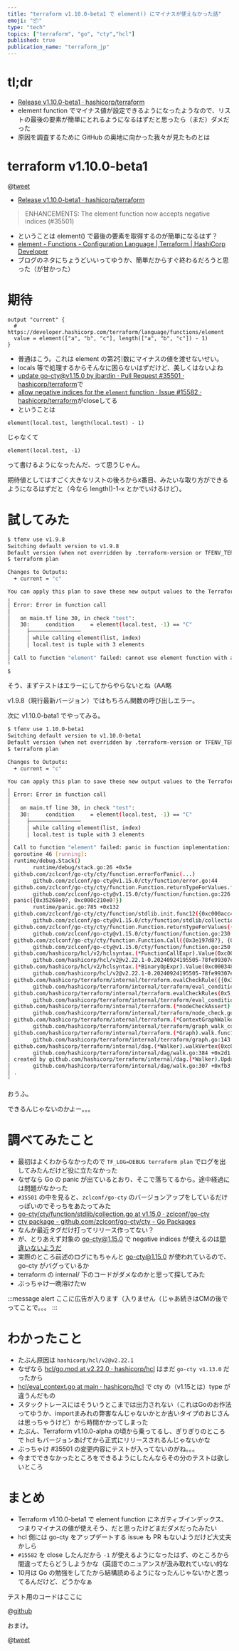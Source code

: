 ```yaml
---
title: "terraform v1.10.0-beta1 で element() にマイナスが使えなかった話"
emoji: "📦"
type: "tech"
topics: ["terraform", "go", "cty","hcl"]
published: true
publication_name: "terraform_jp"
---
```


# tl;dr

- [Release v1.10.0-beta1 · hashicorp/terraform](https://github.com/hashicorp/terraform/releases/tag/v1.10.0-beta1)
- element function でマイナス値が設定できるようになったようなので、リストの最後の要素が簡単にとれるようになるはずだと思ったら（まだ）ダメだった
- 原因を調査するために GitHub の奥地に向かった我々が見たものとは

# terraform v1.10.0-beta1

@[tweet](https://x.com/raki/status/1852039989389070665)

- [Release v1.10.0-beta1 · hashicorp/terraform](https://github.com/hashicorp/terraform/releases/tag/v1.10.0-beta1)

> ENHANCEMENTS:
> The element function now accepts negative indices (#35501)

- ということは element() で最後の要素を取得するのが簡単になるはず？
- [element - Functions - Configuration Language | Terraform | HashiCorp Developer](https://developer.hashicorp.com/terraform/language/functions/element)
- ブログのネタにちょうどいいってゆうか、簡単だからすぐ終わるだろうと思った（が甘かった）

# 期待

```hcl
output "current" {
  # https://developer.hashicorp.com/terraform/language/functions/element
  value = element(["a", "b", "c"], length(["a", "b", "c"]) - 1)
}
```

- 普通はこう。これは element の第2引数にマイナスの値を渡せないせい。
- locals 等で処理するからそんなに困らないはずだけど、美しくはないよね
- [update go-cty@v1.15.0 by jbardin · Pull Request #35501 · hashicorp/terraform](https://github.com/hashicorp/terraform/pull/35501)で
- [allow negative indices for the `element` function · Issue #15582 · hashicorp/terraform](https://github.com/hashicorp/terraform/issues/15582)がcloseしてる
- ということは

```hcl
element(local.test, length(local.test) - 1)
```

じゃなくて

```hcl
element(local.test, -1)
```

って書けるようになったんだ、って思うじゃん。

期待値としてはすごく大きなリストの後ろからx番目、みたいな取り方ができるようになるはずだと（今なら length()-1-x とかでいけるけど）。

# 試してみた

```bash
$ tfenv use v1.9.8
Switching default version to v1.9.8
Default version (when not overridden by .terraform-version or TFENV_TERRAFORM_VERSION) is now: 1.9.8
$ terraform plan

Changes to Outputs:
  + current = "c"

You can apply this plan to save these new output values to the Terraform state, without changing any real infrastructure.
╷
│ Error: Error in function call
│
│   on main.tf line 30, in check "test":
│   30:     condition     = element(local.test, -1) == "C"
│     ├────────────────
│     │ while calling element(list, index)
│     │ local.test is tuple with 3 elements
│
│ Call to function "element" failed: cannot use element function with a negative index.
╵
$
```

そう、まずテストはエラーにしてからやらないとね（AA略

v1.9.8（現行最新バージョン）ではもちろん関数の呼び出しエラー。

次に v1.10.0-bata1 でやってみる。

```bash
$ tfenv use 1.10.0-beta1
Switching default version to v1.10.0-beta1
Default version (when not overridden by .terraform-version or TFENV_TERRAFORM_VERSION) is now: 1.10.0-beta1
$ terraform plan

Changes to Outputs:
  + current = "c"

You can apply this plan to save these new output values to the Terraform state, without changing any real infrastructure.
╷
│ Error: Error in function call
│
│   on main.tf line 30, in check "test":
│   30:     condition     = element(local.test, -1) == "C"
│     ├────────────────
│     │ while calling element(list, index)
│     │ local.test is tuple with 3 elements
│
│ Call to function "element" failed: panic in function implementation: runtime error: index out of range [-1]
│ goroutine 46 [running]:
│ runtime/debug.Stack()
│       runtime/debug/stack.go:26 +0x5e
│ github.com/zclconf/go-cty/cty/function.errorForPanic(...)
│       github.com/zclconf/go-cty@v1.15.0/cty/function/error.go:44
│ github.com/zclconf/go-cty/cty/function.Function.returnTypeForValues.func1()
│       github.com/zclconf/go-cty@v1.15.0/cty/function/function.go:226 +0x7b
│ panic({0x35268e0?, 0xc000c210e0?})
│       runtime/panic.go:785 +0x132
│ github.com/zclconf/go-cty/cty/function/stdlib.init.func12({0xc000acc480, 0xc000013ac8?, 0x3e197d8?})
│       github.com/zclconf/go-cty@v1.15.0/cty/function/stdlib/collection.go:173 +0x25f
│ github.com/zclconf/go-cty/cty/function.Function.returnTypeForValues({0xc0006d4688?}, {0xc000acc480, 0x2, 0x0?})
│       github.com/zclconf/go-cty@v1.15.0/cty/function/function.go:230 +0x778
│ github.com/zclconf/go-cty/cty/function.Function.Call({0x3e197d8?}, {0xc000acc480, 0x2, 0x2})
│       github.com/zclconf/go-cty@v1.15.0/cty/function/function.go:250 +0x7a
│ github.com/hashicorp/hcl/v2/hclsyntax.(*FunctionCallExpr).Value(0xc000792870, 0xc000a9d878)
│       github.com/hashicorp/hcl/v2@v2.22.1-0.20240924195505-78fe99307e88/hclsyntax/expression.go:528 +0x1acf
│ github.com/hashicorp/hcl/v2/hclsyntax.(*BinaryOpExpr).Value(0xc0003483f0, 0xc000a9d878)
│       github.com/hashicorp/hcl/v2@v2.22.1-0.20240924195505-78fe99307e88/hclsyntax/expression_ops.go:147 +0x122
│ github.com/hashicorp/terraform/internal/terraform.evalCheckRule({{0x3e21d88?, 0xc0008e5c20?}, 0xc0009aa060?, 0xc0006c9548?}, 0xc00082c420, {0x3e41878?, 0xc0009a6300?}, {{{{0x0, 0x0}}, {0x0, ...}}, ...}, ...)
│       github.com/hashicorp/terraform/internal/terraform/eval_conditions.go:120 +0xea
│ github.com/hashicorp/terraform/internal/terraform.evalCheckRules(0x5, {0xc0007b9380, 0x5, 0x3dda2e0?}, {0x3e41878, 0xc0009a6300}, {0x3e21d88, 0xc0008e5c20}, {{{{0x0, 0x0}}, ...}, ...}, ...)
│       github.com/hashicorp/terraform/internal/terraform/eval_conditions.go:53 +0x269
│ github.com/hashicorp/terraform/internal/terraform.(*nodeCheckAssert).Execute(0xc0006fa340, {0x3e41878, 0xc0009a6300}, 0x50?)
│       github.com/hashicorp/terraform/internal/terraform/node_check.go:169 +0x145
│ github.com/hashicorp/terraform/internal/terraform.(*ContextGraphWalker).Execute(0xc0007646e0, {0x3e41878, 0xc0009a6300}, {0x7f965fca0220, 0xc0006fa340})
│       github.com/hashicorp/terraform/internal/terraform/graph_walk_context.go:161 +0xb5
│ github.com/hashicorp/terraform/internal/terraform.(*Graph).walk.func1({0x3314920, 0xc0006fa340})
│       github.com/hashicorp/terraform/internal/terraform/graph.go:143 +0x7c3
│ github.com/hashicorp/terraform/internal/dag.(*Walker).walkVertex(0xc00051f320, {0x3314920, 0xc0006fa340}, 0xc0006fa3c0)
│       github.com/hashicorp/terraform/internal/dag/walk.go:384 +0x2d1
│ created by github.com/hashicorp/terraform/internal/dag.(*Walker).Update in goroutine 71
│       github.com/hashicorp/terraform/internal/dag/walk.go:307 +0xfb3
│ .
╵
```

おうふ。

できるんじゃないのかよー。。。

# 調べてみたこと

- 最初はよくわからなかったので `TF_LOG=DEBUG terraform plan` でログを出してみたんだけど役に立たなかった
- なぜなら Go の panic が出ているとおり、そこで落ちてるから。途中経過には問題がなかった
- `#35501` の中を見ると、`zclconf/go-cty` のバージョンアップをしているだけっぽいのでそっちをあたってみた
- [go-cty/cty/function/stdlib/collection.go at v1.15.0 · zclconf/go-cty](https://github.com/zclconf/go-cty/blob/v1.15.0/cty/function/stdlib/collection.go#L1459)
- [cty package - github.com/zclconf/go-cty/cty - Go Packages](https://pkg.go.dev/github.com/zclconf/go-cty@v1.15.0/cty#Value)
- なんか最近タグだけ打ってリリース作ってない？
- が、とりあえず対象の go-cty@1.15.0 で negative indices が使えるのは[間違いないようだ](https://github.com/zclconf/go-cty/compare/v1.14.4...v1.15.0)
- 実際のところ前述のログにもちゃんと go-cty@1.15.0 が使われているので、go-cty がバグっているか
- terraform の internal/ 下のコードがダメなのかと思って探してみた
- ぶっちゃけ一晩溶けたｗ

:::message alert
ここに広告が入ります（入りません（じゃあ続きはCMの後でってことで。。。
:::

# わかったこと

- たぶん原因は `hashicorp/hcl/v2@v2.22.1`
- なぜなら [hcl/go.mod at v2.22.0 · hashicorp/hcl](https://github.com/hashicorp/hcl/blob/v2.22.0/go.mod#L13) はまだ `go-cty v1.13.0` だったから
- [hcl/eval_context.go at main · hashicorp/hcl](https://github.com/hashicorp/hcl/blob/main/eval_context.go#L13) で cty の（v1.15とは）type が違うんだもの
- スタックトレースにはそういうとこまでは出力されない（これはGoのお作法ってゆうか、importまみれの弊害なんじゃないかとか古いタイプのおじさんは思っちゃうけど）から時間かかってしまった
- たぶん、Terraform v1.10.0-alpha の頃から乗ってるし、ぎりぎりのところで hcl もバージョンあげてから正式にリリースされるんじゃないかな
- ぶっちゃけ #35501 の変更内容にテストが入ってないのがね。。。
- 今までできなかったところをできるようにしたんならその分のテストは欲しいところ

# まとめ

- Terraform v1.10.0-beta1 で element function にネガティブインデックス、つまりマイナスの値が使えそう、だと思ったけどまだダメだったみたい
- hcl 側には go-cty をアップデートする issue も PR もないようだけど大丈夫かしら
- `#15582` を close したんだから `-1` が使えるようになったはず、のところから間違ってたらどうしようかな（英語でのニュアンスが汲み取れていない的な
- 10月は Go の勉強をしてたから結構読めるようになったんじゃないかと思ってるんだけど、どうかなぁ

テスト用のコードはここに

@[github](https://github.com/officel/zenn/tree/main/terraform/v1.10.0-beta1_element/)

おまけ。

@[tweet](https://x.com/terraform_jp/status/1852017547283140823)
